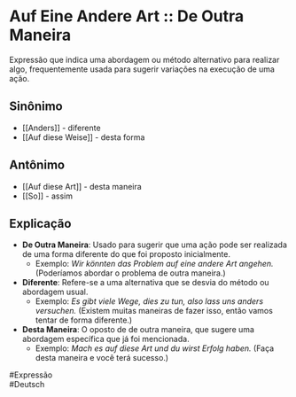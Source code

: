 # Auf Eine Andere Art :: De Outra Maneira
Expressão que indica uma abordagem ou método alternativo para realizar algo, frequentemente usada para sugerir variações na execução de uma ação.

## Sinônimo
- [[Anders]] - diferente  
- [[Auf diese Weise]] - desta forma  

## Antônimo
- [[Auf diese Art]] - desta maneira  
- [[So]] - assim  

## Explicação
- **De Outra Maneira**: Usado para sugerir que uma ação pode ser realizada de uma forma diferente do que foi proposto inicialmente.
  - Exemplo: *Wir könnten das Problem auf eine andere Art angehen.* (Poderíamos abordar o problema de outra maneira.)
- **Diferente**: Refere-se a uma alternativa que se desvia do método ou abordagem usual.
  - Exemplo: *Es gibt viele Wege, dies zu tun, also lass uns anders versuchen.* (Existem muitas maneiras de fazer isso, então vamos tentar de forma diferente.)
- **Desta Maneira**: O oposto de de outra maneira, que sugere uma abordagem específica que já foi mencionada.
  - Exemplo: *Mach es auf diese Art und du wirst Erfolg haben.* (Faça desta maneira e você terá sucesso.)

#Expressão  
#Deutsch